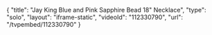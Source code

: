 {
    "title": "Jay King Blue and Pink Sapphire Bead 18\" Necklace",
    "type": "solo",
    "layout": "iframe-static",
    "videoId": "112330790",
    "url": "\/tvpembed\/112330790"
}